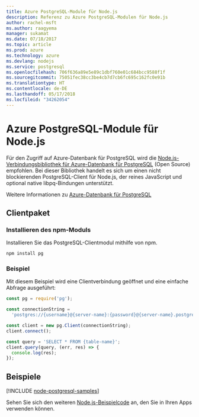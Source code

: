 ```yaml
---
title: Azure PostgreSQL-Module für Node.js
description: Referenz zu Azure PostgreSQL-Modulen für Node.js
author: rachel-msft
ms.author: raagyema
manager: sukamat
ms.date: 07/18/2017
ms.topic: article
ms.prod: azure
ms.technology: azure
ms.devlang: nodejs
ms.service: postgresql
ms.openlocfilehash: 706f636a89e5e89c1dbf760e01c684bcc9588f1f
ms.sourcegitcommit: 75051fec38cc3be4cb7d7cb6fc695c162fc0e91b
ms.translationtype: HT
ms.contentlocale: de-DE
ms.lasthandoff: 05/17/2018
ms.locfileid: "34262054"
---
```

# <a name="azure-postgresql-modules-for-nodejs"></a>Azure PostgreSQL-Module für Node.js

Für den Zugriff auf Azure-Datenbank für PostgreSQL wird die [Node.js-Verbindungsbibliothek für Azure-Datenbank für PostgreSQL](https://www.npmjs.com/package/pg) (Open Source) empfohlen. Bei dieser Bibliothek handelt es sich um einen nicht blockierenden PostgreSQL-Client für Node.js, der reines JavaScript und optional native libpq-Bindungen unterstützt.

Weitere Informationen zu [Azure-Datenbank für PostgreSQL](https://docs.microsoft.com/azure/postgresql/)

## <a name="client-package"></a>Clientpaket

### <a name="install-the-npm-module"></a>Installieren des npm-Moduls

Installieren Sie das PostgreSQL-Clientmodul mithilfe von npm.

```bash
npm install pg
```   

### <a name="example"></a>Beispiel

Mit diesem Beispiel wird eine Clientverbindung geöffnet und eine einfache Abfrage ausgeführt:

```javascript
const pg = require('pg');

const connectionString =
  'postgres://{username}@{server-name}:{password}@{server-name}.postgres.database.azure.com:5432/{database-name}?ssl=true';

const client = new pg.Client(connectionString);
client.connect();

const query = 'SELECT * FROM {table-name}';
client.query(query, (err, res) => {
  console.log(res);
});
```

## <a name="samples"></a>Beispiele

[!INCLUDE [node-postgresql-samples](../docs-ref-conceptual/includes/postgresql-samples.md)]

Sehen Sie sich den weiteren [Node.js-Beispielcode](https://azure.microsoft.com/resources/samples/?platform=nodejs) an, den Sie in Ihren Apps verwenden können.
